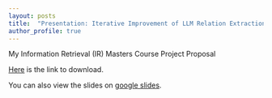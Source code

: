 ```yaml
---
layout: posts
title:  "Presentation: Iterative Improvement of LLM Relation Extraction"
author_profile: true
---
```


My Information Retrieval (IR) Masters Course Project Proposal

<!--excerpt-->

[Here](../files/presentations/IR_Project_Proposal-Persian_Relation_Extraction.pdf) is the link to download.

You can also view the slides on [google slides](https://docs.google.com/presentation/d/1_o1bthGWQXM9e9-GI9p74FP8-UcDmdefdxD3gpqWB28/edit?usp=sharing).